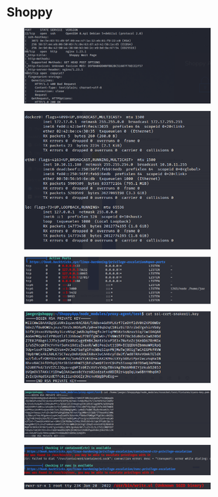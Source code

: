 # Shoppy

<figure><img src="../../.gitbook/assets/imagen (13).png" alt=""><figcaption></figcaption></figure>

<figure><img src="../../.gitbook/assets/imagen (4) (1).png" alt=""><figcaption></figcaption></figure>

<figure><img src="../../.gitbook/assets/imagen (4) (2).png" alt=""><figcaption></figcaption></figure>

<figure><img src="../../.gitbook/assets/imagen (3) (1).png" alt=""><figcaption></figcaption></figure>

<figure><img src="../../.gitbook/assets/imagen (5).png" alt=""><figcaption></figcaption></figure>

<figure><img src="../../.gitbook/assets/imagen (2) (1).png" alt=""><figcaption></figcaption></figure>

<figure><img src="../../.gitbook/assets/imagen (12).png" alt=""><figcaption></figcaption></figure>
